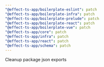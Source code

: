 ```yaml
---
"@effect-ts-app/boilerplate-eslint": patch
"@effect-ts-app/boilerplate-infra": patch
"@effect-ts-app/boilerplate-prelude": patch
"@effect-ts-app/boilerplate-react": patch
"@effect-ts-app/boilerplate-vue": patch
"@effect-ts-app/core": patch
"@effect-ts-app/infra": patch
"@effect-ts-app/react": patch
"@effect-ts-app/schema": patch
---
```


Cleanup package json exports
